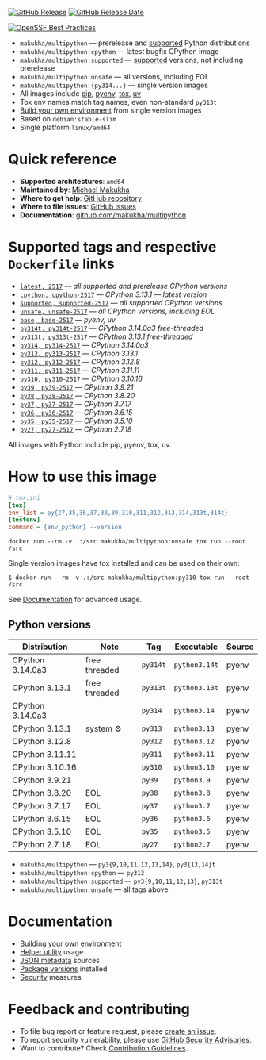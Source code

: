 [![GitHub Release](https://img.shields.io/github/v/tag/makukha/multipython?label=release)](https://github.com/makukha/multipython) [![GitHub Release Date](https://img.shields.io/github/release-date/makukha/multipython?label=release%20date)](https://github.com/makukha/multipython)

[![OpenSSF Best Practices](https://www.bestpractices.dev/projects/9755/badge)](https://www.bestpractices.dev/projects/9755)

<!-- docsub: begin -->
<!-- docsub: include docs/part/features.md -->
* `makukha/multipython` — prerelease and [supported](https://devguide.python.org/versions) Python distributions
* `makukha/multipython:cpython` — latest bugfix CPython image
* `makukha/multipython:supported` — [supported](https://devguide.python.org/versions) versions, not including prerelease
* `makukha/multipython:unsafe` — all versions, including EOL
* `makukha/multipython:{py314...}` — single version images
* All images include [pip](https://pip.pypa.io), [pyenv](https://github.com/pyenv/pyenv), [tox](https://tox.wiki), [uv](https://docs.astral.sh/uv)
* Tox env names match tag names, even non-standard `py313t`
* [Build your own environment](https://github.com/makukha/multipython#build-your-own-environment) from single version images
* Based on `debian:stable-slim`
* Single platform `linux/amd64`
<!-- docsub: end -->

# Quick reference

* **Supported architectures**: `amd64`
* **Maintained by**: [Michael Makukha](https://github.com/makukha)
* **Where to get help**: [GitHub repository](https://github.com/makukha/multipython)
* **Where to file issues**: [GitHub issues](https://github.com/makukha/multipython/issues)
* **Documentation**: [github.com/makukha/multipython](https://github.com/makukha/multipython)

# Supported tags and respective `Dockerfile` links

<!-- docsub: begin -->
<!-- docsub: include docs/part/image-tags.md -->
* [`latest, 2517`](https://github.com/makukha/multipython/blob/v2517/Dockerfile) — *all supported and prerelease CPython versions*
* [`cpython, cpython-2517`](https://github.com/makukha/multipython/blob/v2517/Dockerfile) — *CPython 3.13.1 — latest version*
* [`supported, supported-2517`](https://github.com/makukha/multipython/blob/v2517/Dockerfile) — *all supported CPython versions*
* [`unsafe, unsafe-2517`](https://github.com/makukha/multipython/blob/v2517/Dockerfile) — *all CPython versions, including EOL*
* [`base, base-2517`](https://github.com/makukha/multipython/blob/v2517/Dockerfile) — *pyenv, uv*
* [`py314t, py314t-2517`](https://github.com/makukha/multipython/blob/v2517/Dockerfile) — *CPython 3.14.0a3 free-threaded*
* [`py313t, py313t-2517`](https://github.com/makukha/multipython/blob/v2517/Dockerfile) — *CPython 3.13.1 free-threaded*
* [`py314, py314-2517`](https://github.com/makukha/multipython/blob/v2517/Dockerfile) — *CPython 3.14.0a3*
* [`py313, py313-2517`](https://github.com/makukha/multipython/blob/v2517/Dockerfile) — *CPython 3.13.1*
* [`py312, py312-2517`](https://github.com/makukha/multipython/blob/v2517/Dockerfile) — *CPython 3.12.8*
* [`py311, py311-2517`](https://github.com/makukha/multipython/blob/v2517/Dockerfile) — *CPython 3.11.11*
* [`py310, py310-2517`](https://github.com/makukha/multipython/blob/v2517/Dockerfile) — *CPython 3.10.16*
* [`py39, py39-2517`](https://github.com/makukha/multipython/blob/v2517/Dockerfile) — *CPython 3.9.21*
* [`py38, py38-2517`](https://github.com/makukha/multipython/blob/v2517/Dockerfile) — *CPython 3.8.20*
* [`py37, py37-2517`](https://github.com/makukha/multipython/blob/v2517/Dockerfile) — *CPython 3.7.17*
* [`py36, py36-2517`](https://github.com/makukha/multipython/blob/v2517/Dockerfile) — *CPython 3.6.15*
* [`py35, py35-2517`](https://github.com/makukha/multipython/blob/v2517/Dockerfile) — *CPython 3.5.10*
* [`py27, py27-2517`](https://github.co-m/makukha/multipython/blob/v2517/Dockerfile) — *CPython 2.7.18*

All images with Python include pip, pyenv, tox, uv.
<!-- docsub: end -->

# How to use this image

<!-- docsub: begin #readme -->
<!-- docsub: include docs/part/basic-usage.md -->
<!-- docsub: begin -->
<!-- docsub: include tests/test_readme_basic/tox.ini -->
<!-- docsub: lines after 2 upto -1 -->
```ini
# tox.ini
[tox]
env_list = py{27,35,36,37,38,39,310,311,312,313,314,313t,314t}
[testenv]
command = {env_python} --version
```
<!-- docsub: end -->

```shell
docker run --rm -v .:/src makukha/multipython:unsafe tox run --root /src
```

Single version images have tox installed and can be used on their own:
```shell
$ docker run --rm -v .:/src makukha/multipython:py310 tox run --root /src
```
<!-- docsub: end #readme -->

See [Documentation](https://github.com/makukha/multipython?tab=readme-ov-file) for advanced usage.


## Python versions

<!-- docsub: begin -->
<!-- docsub: include docs/part/python-versions.md -->
| Distribution     | Note          | Tag      | Executable    | Source |
|------------------|---------------|----------|---------------|--------|
| CPython 3.14.0a3 | free threaded | `py314t` | `python3.14t` | pyenv  |
| CPython 3.13.1   | free threaded | `py313t` | `python3.13t` | pyenv  |
| CPython 3.14.0a3 |               | `py314`  | `python3.14`  | pyenv  |
| CPython 3.13.1   | system ⚙️     | `py313`  | `python3.13`  | pyenv  |
| CPython 3.12.8   |               | `py312`  | `python3.12`  | pyenv  |
| CPython 3.11.11  |               | `py311`  | `python3.11`  | pyenv  |
| CPython 3.10.16  |               | `py310`  | `python3.10`  | pyenv  |
| CPython 3.9.21   |               | `py39`   | `python3.9`   | pyenv  |
| CPython 3.8.20   | EOL           | `py38`   | `python3.8`   | pyenv  |
| CPython 3.7.17   | EOL           | `py37`   | `python3.7`   | pyenv  |
| CPython 3.6.15   | EOL           | `py36`   | `python3.6`   | pyenv  |
| CPython 3.5.10   | EOL           | `py35`   | `python3.5`   | pyenv  |
| CPython 2.7.18   | EOL           | `py27`   | `python2.7`   | pyenv  |

* `makukha/multipython` — `py3{9,10,11,12,13,14}`, `py3{13,14}t`
* `makukha/multipython:cpython` — `py313`
* `makukha/multipython:supported` — `py3{9,10,11,12,13}`, `py313t`
* `makukha/multipython:unsafe` — all tags above
<!-- docsub: end -->


# Documentation

* [Building your own](https://github.com/makukha/multipython?tab=readme-ov-file#build-your-own-environment) environment
* [Helper utility](https://github.com/makukha/multipython?tab=readme-ov-file#cli-helper-utility-py) usage
* [JSON metadata](https://github.com/makukha/multipython?tab=readme-ov-file#json-metadata) sources
* [Package versions](https://github.com/makukha/multipython?tab=readme-ov-file#python-packages) installed
* [Security](https://github.com/makukha/multipython?tab=readme-ov-file#security) measures


# Feedback and contributing

<!-- docsub: begin -->
<!-- docsub: include docs/part/feedback.md -->
* To file bug report or feature request, please [create an issue](https://github.com/makukha/multipython/issues).
* To report security vulnerability, please use [GitHub Security Advisories](https://github.com/makukha/multipython/security/advisories).
* Want to contribute? Check [Contribution Guidelines](https://github.com/makukha/multipython/blob/main/.github/CONTRIBUTING.md).
<!-- docsub: end -->
